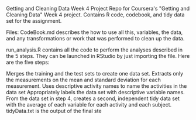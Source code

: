 Getting and Cleaning Data Week 4 Project
Repo for Coursera's "Getting and Cleaning Data" Week 4 project. Contains R code, codebook, and tidy data set for the assignment.

Files:
CodeBook.md describes the how to use all this, variables, the data, and any transformations or work that was performed to clean up the data.

run_analysis.R contains all the code to perform the analyses described in the 5 steps. They can be launched in RStudio by just importing the file. Here are the five steps:

Merges the training and the test sets to create one data set.
Extracts only the measurements on the mean and standard deviation for each measurement.
Uses descriptive activity names to name the activities in the data set
Appropriately labels the data set with descriptive variable names.
From the data set in step 4, creates a second, independent tidy data set with the average of each variable for each activity and each subject.
tidyData.txt is the output of the final ste